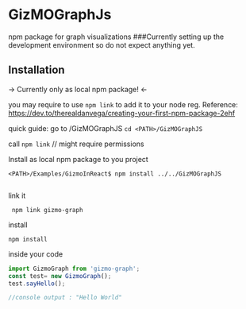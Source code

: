 # GizMOGraphJs
npm package for graph visualizations
###Currently setting up the development environment so do not expect anything yet.
## Installation 
-> Currently only as local npm package! <- 


you may require to use `npm link` to add it to your node reg.
Reference: 
https://dev.to/therealdanvega/creating-your-first-npm-package-2ehf

quick guide:
go to <PATH>/GizMOGraphJS `cd <PATH>/GizMOGraphJS`

call `npm link` // might require permissions 


Install as local npm package to you project
```
<PATH>/Examples/GizmoInReact$ npm install ../../GizMOGraphJS
 
```

link it 
```
 npm link gizmo-graph
```

install 
```
npm install
```

inside your code

```javascript
import GizmoGraph from 'gizmo-graph';
const test= new GizmoGraph();
test.sayHello();

//console output : "Hello World"
```